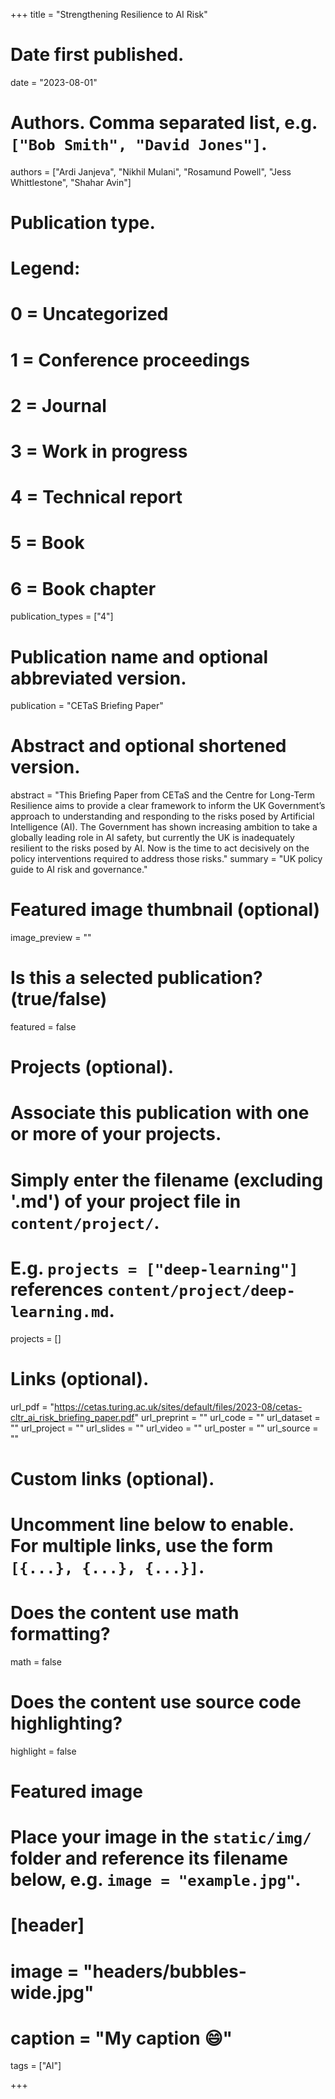 +++
title = "Strengthening Resilience to AI Risk"

# Date first published.
date = "2023-08-01"

# Authors. Comma separated list, e.g. `["Bob Smith", "David Jones"]`.
authors = ["Ardi Janjeva", "Nikhil Mulani", "Rosamund Powell", "Jess Whittlestone", "Shahar Avin"]

# Publication type.
# Legend:
# 0 = Uncategorized
# 1 = Conference proceedings
# 2 = Journal
# 3 = Work in progress
# 4 = Technical report
# 5 = Book
# 6 = Book chapter
publication_types = ["4"]

# Publication name and optional abbreviated version.
publication = "CETaS Briefing Paper"

# Abstract and optional shortened version.
abstract = "This Briefing Paper from CETaS and the Centre for Long-Term Resilience aims to provide a clear framework to inform the UK Government’s approach to understanding and responding to the risks posed by Artificial Intelligence (AI). The Government has shown increasing ambition to take a globally leading role in AI safety, but currently the UK is inadequately resilient to the risks posed by AI. Now is the time to act decisively on the policy interventions required to address those risks."
summary = "UK policy guide to AI risk and governance."

# Featured image thumbnail (optional)
image_preview = ""

# Is this a selected publication? (true/false)
featured = false

# Projects (optional).
#   Associate this publication with one or more of your projects.
#   Simply enter the filename (excluding '.md') of your project file in `content/project/`.
#   E.g. `projects = ["deep-learning"]` references `content/project/deep-learning.md`.
projects = []

# Links (optional).
url_pdf = "https://cetas.turing.ac.uk/sites/default/files/2023-08/cetas-cltr_ai_risk_briefing_paper.pdf"
url_preprint = ""
url_code = ""
url_dataset = ""
url_project = ""
url_slides = ""
url_video = ""
url_poster = ""
url_source = ""

# Custom links (optional).
#   Uncomment line below to enable. For multiple links, use the form `[{...}, {...}, {...}]`.

# Does the content use math formatting?
math = false

# Does the content use source code highlighting?
highlight = false

# Featured image
# Place your image in the `static/img/` folder and reference its filename below, e.g. `image = "example.jpg"`.
# [header]
# image = "headers/bubbles-wide.jpg"
# caption = "My caption 😄"

tags = ["AI"]

+++

